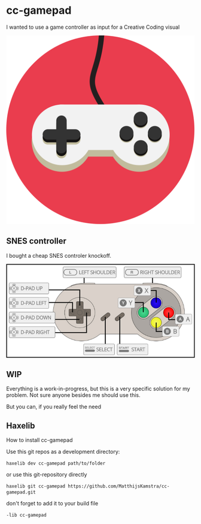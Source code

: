 # cc-gamepad

I wanted to use a game controller as input for a Creative Coding visual

<p align="center">
  <img src="icon.png" />
</p>

## SNES controller

I bought a cheap SNES controler knockoff.

![](img/SNES_controller_map.jpg)

## WIP

Everything is a work-in-progress, but this is a very specific solution for my problem.
Not sure anyone besides me should use this.

But you can, if you really feel the need

## Haxelib

How to install cc-gamepad

Use this git repos as a development directory:

```
haxelib dev cc-gamepad path/to/folder
```

or use this git-repository directly

```
haxelib git cc-gamepad https://github.com/MatthijsKamstra/cc-gamepad.git
```

don't forget to add it to your build file

```
-lib cc-gamepad
```
